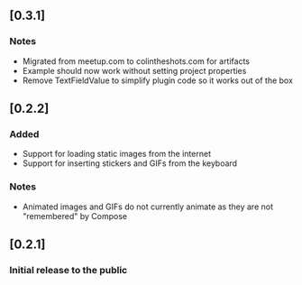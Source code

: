 ## [0.3.1]
### Notes
* Migrated from meetup.com to colintheshots.com for artifacts
* Example should now work without setting project properties
* Remove TextFieldValue to simplify plugin code so it works out of the box

## [0.2.2]
### Added
* Support for loading static images from the internet
* Support for inserting stickers and GIFs from the keyboard

### Notes
* Animated images and GIFs do not currently animate as they are not "remembered" by Compose

## [0.2.1]
### Initial release to the public